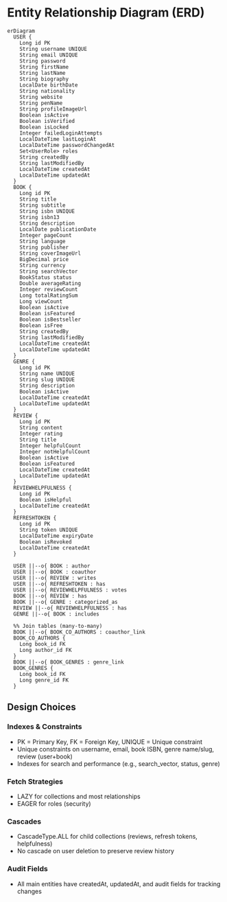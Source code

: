 # Entity Relationship Diagram (ERD)

```mermaid
erDiagram
  USER {
    Long id PK
    String username UNIQUE
    String email UNIQUE
    String password
    String firstName
    String lastName
    String biography
    LocalDate birthDate
    String nationality
    String website
    String penName
    String profileImageUrl
    Boolean isActive
    Boolean isVerified
    Boolean isLocked
    Integer failedLoginAttempts
    LocalDateTime lastLoginAt
    LocalDateTime passwordChangedAt
    Set<UserRole> roles
    String createdBy
    String lastModifiedBy
    LocalDateTime createdAt
    LocalDateTime updatedAt
  }
  BOOK {
    Long id PK
    String title
    String subtitle
    String isbn UNIQUE
    String isbn13
    String description
    LocalDate publicationDate
    Integer pageCount
    String language
    String publisher
    String coverImageUrl
    BigDecimal price
    String currency
    String searchVector
    BookStatus status
    Double averageRating
    Integer reviewCount
    Long totalRatingSum
    Long viewCount
    Boolean isActive
    Boolean isFeatured
    Boolean isBestseller
    Boolean isFree
    String createdBy
    String lastModifiedBy
    LocalDateTime createdAt
    LocalDateTime updatedAt
  }
  GENRE {
    Long id PK
    String name UNIQUE
    String slug UNIQUE
    String description
    Boolean isActive
    LocalDateTime createdAt
    LocalDateTime updatedAt
  }
  REVIEW {
    Long id PK
    String content
    Integer rating
    String title
    Integer helpfulCount
    Integer notHelpfulCount
    Boolean isActive
    Boolean isFeatured
    LocalDateTime createdAt
    LocalDateTime updatedAt
  }
  REVIEWHELPFULNESS {
    Long id PK
    Boolean isHelpful
    LocalDateTime createdAt
  }
  REFRESHTOKEN {
    Long id PK
    String token UNIQUE
    LocalDateTime expiryDate
    Boolean isRevoked
    LocalDateTime createdAt
  }

  USER ||--o{ BOOK : author
  USER ||--o{ BOOK : coauthor
  USER ||--o{ REVIEW : writes
  USER ||--o{ REFRESHTOKEN : has
  USER ||--o{ REVIEWHELPFULNESS : votes
  BOOK ||--o{ REVIEW : has
  BOOK ||--o{ GENRE : categorized_as
  REVIEW ||--o{ REVIEWHELPFULNESS : has
  GENRE ||--o{ BOOK : includes

  %% Join tables (many-to-many)
  BOOK ||--o{ BOOK_CO_AUTHORS : coauthor_link
  BOOK_CO_AUTHORS {
    Long book_id FK
    Long author_id FK
  }
  BOOK ||--o{ BOOK_GENRES : genre_link
  BOOK_GENRES {
    Long book_id FK
    Long genre_id FK
  }
```

## Design Choices

### Indexes & Constraints
- PK = Primary Key, FK = Foreign Key, UNIQUE = Unique constraint
- Unique constraints on username, email, book ISBN, genre name/slug, review (user+book)
- Indexes for search and performance (e.g., search_vector, status, genre)

### Fetch Strategies
- LAZY for collections and most relationships
- EAGER for roles (security)

### Cascades
- CascadeType.ALL for child collections (reviews, refresh tokens, helpfulness)
- No cascade on user deletion to preserve review history

### Audit Fields
- All main entities have createdAt, updatedAt, and audit fields for tracking changes 